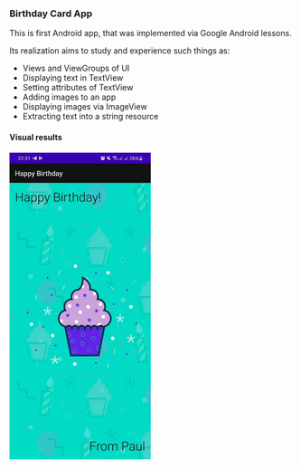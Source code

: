 ### Birthday Card App

This is first Android app, that was implemented via Google Android lessons.

Its realization aims to study and experience such things as:

- Views and ViewGroups of UI
- Displaying text in TextView
- Setting attributes of TextView
- Adding images to an app
- Displaying images via ImageView
- Extracting text into a string resource

#### Visual results

<img src="./examples/image1.jpg" alt="image1" style="width:250px;" />

